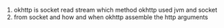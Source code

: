 1. okhttp is socket read stream
   which method okhttp used
   jvm and socket
2. from socket and
   how and when okhttp assemble the http arguments


